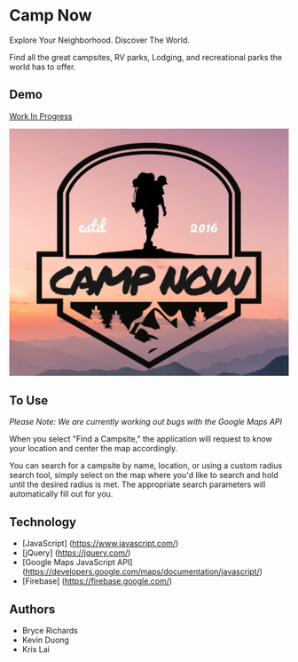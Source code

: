 # Camp Now

Explore Your Neighborhood. Discover The World.

Find all the great campsites, RV parks, Lodging, and recreational parks the world has to offer.

## Demo

[Work In Progress](https://camp-now.herokuapp.com/index.html)

![Camp Now](https://github.com/bryce-richards/camp-now/blob/master/CampNow.png)

## To Use

*Please Note: We are currently working out bugs with the Google Maps API*

When you select "Find a Campsite," the application will request to know your location and center the map accordingly.

You can search for a campsite by name, location, or using a custom radius search tool, simply select on the map where you'd like to search and hold until the desired radius is met. The appropriate search parameters will automatically fill out for you.

## Technology

* [JavaScript] (https://www.javascript.com/)
* [jQuery] (https://jquery.com/)
* [Google Maps JavaScript API] (https://developers.google.com/maps/documentation/javascript/)
* [Firebase] (https://firebase.google.com/)

## Authors

* Bryce Richards
* Kevin Duong
* Kris Lai
